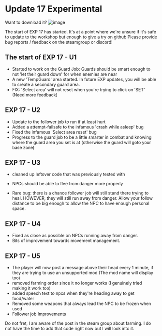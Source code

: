 # Update 17 Experimental

Want to download it?
![image](https://user-images.githubusercontent.com/73253293/178353895-64561bb9-c38d-4a03-bda7-4ae491af95ed.png)


The start of EXP 17 has started. It's at a point where we're unsure if it's safe to update to the workshop but enough to give a try on github
Please provide bug reports / feedback on the steamgroup or discord!


## The start of EXP 17 - U1
- Started to work on the Guard Job: Guards should be smart enough to not 'let their guard down' for when enemies are near
- A new 'TempGuard' area started. In future EXP updates, you will be able to create a secondary guard area. 
- FIX: 'Select area' will not reset when you're trying to click on 'SET' (Need more feedback)


## EXP 17 - U2
* Update to the follower job to run if at least hurt
* Added a attempt-failsafe to the infamous 'crash while asleep' bug
* Fixed the infamous 'Select area reset' bug
* Progress to the guard job to be a little smarter in combat and knowing where the guard area you set is at (otherwise the guard will goto your base zone)

## EXP 17 - U3
* cleaned up leftover code that was previously tested with
* NPCs should be able to flee from danger more properly

* Rare bug: there is a chance follower job will still stand there trying to heal. HOWEVER, they will still run away from danger. Allow your follow distance to be big enough to allow the NPC to have enough personal space.

## EXP 17 - U4
* Fixed as close as possible on NPCs running away from danger. 
* Bits of improvement towards movement management.

## EXP 17 - U5
* The player will now post a message above their head every 1 minute, if they are trying to use an unsupported mod (The mod name will display too)
* removed farming order since it no longer works (I genuinely tried making it work too)
* added speech text to npcs when they're heading away to get food/water
* Removed some weapons that always lead the NPC to be frozen when used
* Follower job Improvements


Do not fret, I am aware of the post in the steam group about farming. I do not have the time to add that code right now but I will look into it.
